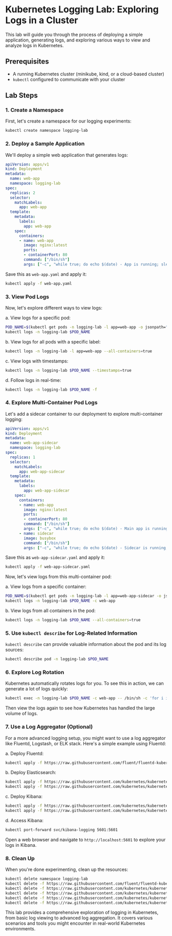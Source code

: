 # Kubernetes Logging Lab: Exploring Logs in a Cluster

This lab will guide you through the process of deploying a simple application, generating logs, and exploring various ways to view and analyze logs in Kubernetes.

## Prerequisites

- A running Kubernetes cluster (minikube, kind, or a cloud-based cluster)
- `kubectl` configured to communicate with your cluster

## Lab Steps

### 1. Create a Namespace

First, let's create a namespace for our logging experiments:

```bash
kubectl create namespace logging-lab
```

### 2. Deploy a Sample Application

We'll deploy a simple web application that generates logs:

```yaml
apiVersion: apps/v1
kind: Deployment
metadata:
  name: web-app
  namespace: logging-lab
spec:
  replicas: 2
  selector:
    matchLabels:
      app: web-app
  template:
    metadata:
      labels:
        app: web-app
    spec:
      containers:
      - name: web-app
        image: nginx:latest
        ports:
        - containerPort: 80
        command: ["/bin/sh"]
        args: ["-c", "while true; do echo $(date) - App is running; sleep 5; done"]
```

Save this as `web-app.yaml` and apply it:

```bash
kubectl apply -f web-app.yaml
```

### 3. View Pod Logs

Now, let's explore different ways to view logs:

a. View logs for a specific pod:
   ```bash
   POD_NAME=$(kubectl get pods -n logging-lab -l app=web-app -o jsonpath="{.items[0].metadata.name}")
   kubectl logs -n logging-lab $POD_NAME
   ```

b. View logs for all pods with a specific label:
   ```bash
   kubectl logs -n logging-lab -l app=web-app --all-containers=true
   ```

c. View logs with timestamps:
   ```bash
   kubectl logs -n logging-lab $POD_NAME --timestamps=true
   ```

d. Follow logs in real-time:
   ```bash
   kubectl logs -n logging-lab $POD_NAME -f
   ```

### 4. Explore Multi-Container Pod Logs

Let's add a sidecar container to our deployment to explore multi-container logging:

```yaml
apiVersion: apps/v1
kind: Deployment
metadata:
  name: web-app-sidecar
  namespace: logging-lab
spec:
  replicas: 1
  selector:
    matchLabels:
      app: web-app-sidecar
  template:
    metadata:
      labels:
        app: web-app-sidecar
    spec:
      containers:
      - name: web-app
        image: nginx:latest
        ports:
        - containerPort: 80
        command: ["/bin/sh"]
        args: ["-c", "while true; do echo $(date) - Main app is running; sleep 5; done"]
      - name: sidecar
        image: busybox
        command: ["/bin/sh"]
        args: ["-c", "while true; do echo $(date) - Sidecar is running; sleep 7; done"]
```

Save this as `web-app-sidecar.yaml` and apply it:

```bash
kubectl apply -f web-app-sidecar.yaml
```

Now, let's view logs from this multi-container pod:

a. View logs from a specific container:
   ```bash
   POD_NAME=$(kubectl get pods -n logging-lab -l app=web-app-sidecar -o jsonpath="{.items[0].metadata.name}")
   kubectl logs -n logging-lab $POD_NAME -c web-app
   ```

b. View logs from all containers in the pod:
   ```bash
   kubectl logs -n logging-lab $POD_NAME --all-containers=true
   ```

### 5. Use `kubectl describe` for Log-Related Information

`kubectl describe` can provide valuable information about the pod and its log sources:

```bash
kubectl describe pod -n logging-lab $POD_NAME
```

### 6. Explore Log Rotation

Kubernetes automatically rotates logs for you. To see this in action, we can generate a lot of logs quickly:

```bash
kubectl exec -n logging-lab $POD_NAME -c web-app -- /bin/sh -c 'for i in {1..100000}; do echo "Log line $i"; done'
```

Then view the logs again to see how Kubernetes has handled the large volume of logs.

### 7. Use a Log Aggregator (Optional)

For a more advanced logging setup, you might want to use a log aggregator like Fluentd, Logstash, or ELK stack. Here's a simple example using Fluentd:

a. Deploy Fluentd:
   ```bash
   kubectl apply -f https://raw.githubusercontent.com/fluent/fluentd-kubernetes-daemonset/master/fluentd-daemonset-elasticsearch.yaml
   ```

b. Deploy Elasticsearch:
   ```bash
   kubectl apply -f https://raw.githubusercontent.com/kubernetes/kubernetes/master/cluster/addons/fluentd-elasticsearch/es-service.yaml
   kubectl apply -f https://raw.githubusercontent.com/kubernetes/kubernetes/master/cluster/addons/fluentd-elasticsearch/es-statefulset.yaml
   ```

c. Deploy Kibana:
   ```bash
   kubectl apply -f https://raw.githubusercontent.com/kubernetes/kubernetes/master/cluster/addons/fluentd-elasticsearch/kibana-deployment.yaml
   kubectl apply -f https://raw.githubusercontent.com/kubernetes/kubernetes/master/cluster/addons/fluentd-elasticsearch/kibana-service.yaml
   ```

d. Access Kibana:
   ```bash
   kubectl port-forward svc/kibana-logging 5601:5601
   ```

   Open a web browser and navigate to `http://localhost:5601` to explore your logs in Kibana.

### 8. Clean Up

When you're done experimenting, clean up the resources:

```bash
kubectl delete namespace logging-lab
kubectl delete -f https://raw.githubusercontent.com/fluent/fluentd-kubernetes-daemonset/master/fluentd-daemonset-elasticsearch.yaml
kubectl delete -f https://raw.githubusercontent.com/kubernetes/kubernetes/master/cluster/addons/fluentd-elasticsearch/es-service.yaml
kubectl delete -f https://raw.githubusercontent.com/kubernetes/kubernetes/master/cluster/addons/fluentd-elasticsearch/es-statefulset.yaml
kubectl delete -f https://raw.githubusercontent.com/kubernetes/kubernetes/master/cluster/addons/fluentd-elasticsearch/kibana-deployment.yaml
kubectl delete -f https://raw.githubusercontent.com/kubernetes/kubernetes/master/cluster/addons/fluentd-elasticsearch/kibana-service.yaml
```

This lab provides a comprehensive exploration of logging in Kubernetes, from basic log viewing to advanced log aggregation. It covers various scenarios and tools you might encounter in real-world Kubernetes environments.
